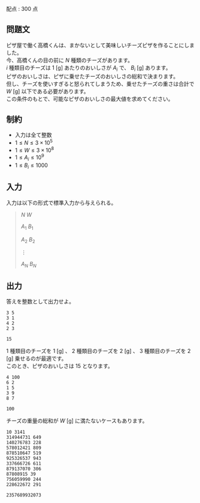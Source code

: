 配点 : $300$ 点

## 問題文

ピザ屋で働く高橋くんは、まかないとして美味しいチーズピザを作ることにしました。<br>
今、高橋くんの目の前に $N$ 種類のチーズがあります。<br>
$i$ 種類目のチーズは $1$ [g] あたりのおいしさが $A_i$ で、 $B_i$ [g] あります。<br>
ピザのおいしさは、ピザに乗せたチーズのおいしさの総和で決まります。<br>
但し、チーズを使いすぎると怒られてしまうため、乗せたチーズの重さは合計で $W$ [g] 以下である必要があります。<br>
この条件のもとで、可能なピザのおいしさの最大値を求めてください。

## 制約

- 入力は全て整数
- $1 \le N \le 3 \times 10^5$
- $1 \le W \le 3 \times 10^8$
- $1 \le A_i \le 10^9$
- $1 \le B_i \le 1000$

## 入力

入力は以下の形式で標準入力から与えられる。

> $N$ $W$
> 
> $A_1$ $B_1$
> 
> $A_2$ $B_2$
> 
> $\vdots$
> 
> $A_N$ $B_N$

## 出力

答えを整数として出力せよ。

```input1
3 5
3 1
4 2
2 3
```

```output1
15
```

$1$ 種類目のチーズを $1$ [g] 、 $2$ 種類目のチーズを $2$ [g] 、 $3$ 種類目のチーズを $2$ [g] 乗せるのが最適です。<br>
このとき、ピザのおいしさは $15$ となります。

```input2
4 100
6 2
1 5
3 9
8 7
```

```output2
100
```

チーズの重量の総和が $W$ [g] に満たないケースもあります。

```input3
10 3141
314944731 649
140276783 228
578012421 809
878510647 519
925326537 943
337666726 611
879137070 306
87808915 39
756059990 244
228622672 291
```

```output3
2357689932073
```